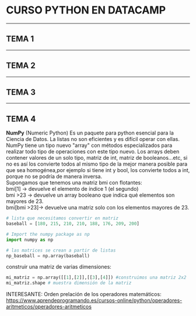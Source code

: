 # CURSO PYTHON EN DATACAMP  

---
## TEMA 1 

---
## TEMA 2  

---
## TEMA 3  

---
## TEMA 4  

**NumPy** (Numeric Python) Es un paquete para python esencial para la Ciencia de Datos. La listas no son eficientes y es difícil operar con ellas. NumPy tiene un tipo nuevo "array" con métodos especializados para realizar todo tipo de operaciones con este tipo nuevo.
Los arrays deben contener valores de un solo tipo, matriz de int, matriz de booleanos...etc, si no es así los convierte todos al mismo tipo de la mejor manera posible para que sea homogénea,por ejemplo si tiene int y bool, los convierte todos a int, porque no se podría de manera inversa.  
Supongamos que tenemos una matriz bmi con flotantes:  
bmi[1]		-> devuelve el elemento de índice 1 (el segundo)  
bmi >23		-> devuelve un array booleano que indica qué elementos son mayores de 23.  
bmi[bmi >23]-> devuelve una matriz solo con los elementos mayores de 23.  
```Python
# lista que necesitamos convertir en matriz
baseball = [180, 215, 210, 210, 188, 176, 209, 200]

# Import the numpy package as np
import numpy as np

# las matrices se crean a partir de listas
np_baseball = np.array(baseball)
```  
construir una matriz de varias dimensiones:
```Python
mi_matriz = np.array([[1],[2]],[[3],[4]]) #construimos una matriz 2x2
mi_matriz.shape # muestra dimensión de la matriz
```


INTERESANTE:
Orden prelación de los operadores matemáticos:    
https://www.aprendeprogramando.es/cursos-online/python/operadores-aritmeticos/operadores-aritmeticos

